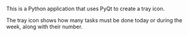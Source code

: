 This is a Python application that uses PyQt to create a tray icon.

The tray icon shows how many tasks must be done today or during the week, along with their number.
